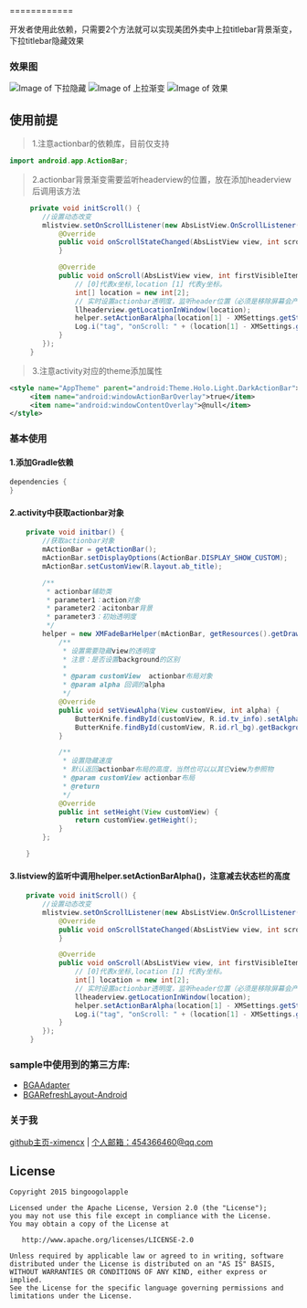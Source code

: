 ============

开发者使用此依赖，只需要2个方法就可以实现美团外卖中上拉titlebar背景渐变，下拉titlebar隐藏效果


### 效果图
![Image of 下拉隐藏]()
![Image of 上拉渐变]()
![Image of 效果]()

## 使用前提
> 1.注意actionbar的依赖库，目前仅支持

```java
import android.app.ActionBar;
```
> 2.actionbar背景渐变需要监听headerview的位置，放在添加headerview后调用该方法

```java
     private void initScroll() {
        //设置动态改变
        mlistview.setOnScrollListener(new AbsListView.OnScrollListener() {
            @Override
            public void onScrollStateChanged(AbsListView view, int scrollState) {
            }

            @Override
            public void onScroll(AbsListView view, int firstVisibleItem, int visibleItemCount, int totalItemCount) {
                // [0]代表x坐标,location [1] 代表y坐标。
                int[] location = new int[2];
                // 实时设置actionbar透明度，监听header位置（必须是移除屏幕会产生负数的view）
                llheaderview.getLocationInWindow(location);
                helper.setActionBarAlpha(location[1] - XMSettings.getStatusBarHeight(mContext));
                Log.i("tag", "onScroll: " + (location[1] - XMSettings.getStatusBarHeight(mContext)));
            }
        });
     }

```

> 3.注意activity对应的theme添加属性

```xml
<style name="AppTheme" parent="android:Theme.Holo.Light.DarkActionBar">
     <item name="android:windowActionBarOverlay">true</item>
     <item name="android:windowContentOverlay">@null</item>
</style>
```


### 基本使用

#### 1.添加Gradle依赖

```groovy
dependencies {
}
```

#### 2.activity中获取actionbar对象

```java
    private void initbar() {
		//获取actionbar对象
        mActionBar = getActionBar();
        mActionBar.setDisplayOptions(ActionBar.DISPLAY_SHOW_CUSTOM);
        mActionBar.setCustomView(R.layout.ab_title);

        /**
         * actionbar辅助类
         * parameter1：action对象
         * parameter2：acitonbar背景
         * parameter3：初始透明度
         */
        helper = new XMFadeBarHelper(mActionBar, getResources().getDrawable(R.drawable.bg_actionbar), 0) {
            /**
             * 设置需要隐藏view的透明度
             * 注意：是否设置background的区别
             *
             * @param customView  actionbar布局对象
             * @param alpha 回调的alpha
             */
            @Override
            public void setViewAlpha(View customView, int alpha) {
                ButterKnife.findById(customView, R.id.tv_info).setAlpha(alpha);
                ButterKnife.findById(customView, R.id.rl_bg).getBackground().setAlpha(alpha);
            }

            /**
             * 设置隐藏速度
             * 默认返回actionbar布局的高度，当然也可以以其它view为参照物
             * @param customView actionbar布局
             * @return
             */
            @Override
            public int setHeight(View customView) {
                return customView.getHeight();
            }
        };

    }

```

#### 3.listview的监听中调用helper.setActionBarAlpha()，注意减去状态栏的高度

```java
	private void initScroll() {
        //设置动态改变
        mlistview.setOnScrollListener(new AbsListView.OnScrollListener() {
            @Override
            public void onScrollStateChanged(AbsListView view, int scrollState) {
            }

            @Override
            public void onScroll(AbsListView view, int firstVisibleItem, int visibleItemCount, int totalItemCount) {
                // [0]代表x坐标,location [1] 代表y坐标。
                int[] location = new int[2];
                // 实时设置actionbar透明度，监听header位置（必须是移除屏幕会产生负数的view）
                llheaderview.getLocationInWindow(location);
                helper.setActionBarAlpha(location[1] - XMSettings.getStatusBarHeight(mContext));
                Log.i("tag", "onScroll: " + (location[1] - XMSettings.getStatusBarHeight(mContext)));
            }
        });
     }
```

### sample中使用到的第三方库:

* [BGAAdapter](https://github.com/bingoogolapple/BGAAdapter-Android)
* [BGARefreshLayout-Android](https://github.com/bingoogolapple/BGARefreshLayout-Android)

### 关于我

<a  href="https://github.com/ximencx" target="_blank">github主页-ximencx</a> | <a href="mailto:454366460@gmail.com" target="_blank">个人邮箱：454366460@qq.com</a> 

## License

    Copyright 2015 bingoogolapple

    Licensed under the Apache License, Version 2.0 (the "License");
    you may not use this file except in compliance with the License.
    You may obtain a copy of the License at

       http://www.apache.org/licenses/LICENSE-2.0

    Unless required by applicable law or agreed to in writing, software
    distributed under the License is distributed on an "AS IS" BASIS,
    WITHOUT WARRANTIES OR CONDITIONS OF ANY KIND, either express or implied.
    See the License for the specific language governing permissions and
    limitations under the License.
